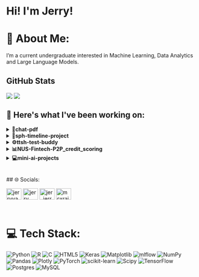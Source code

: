 

# Hi! I'm Jerry!

# 🌱 About Me:
I’m a current undergraduate interested in Machine Learning, Data Analytics and Large Language Models.
<br>

## GitHub Stats
<p>
  <img align="center" src="https://github-readme-stats.vercel.app/api?username=mcxraider&count_private=true&show_icons=true&theme=github_dark&bg_color=00000099&rank_icon=percentile" />
  <img align="center" src="https://github-readme-stats.vercel.app/api/top-langs/?username=mcxraider&theme=github_dark&bg_color=00000099&exclude_repo=mcxraider.github.io&langs_count=8&size_weight=0.3&count_weight=0.7&hide=css,html&layout=compact" />
</p>

## 🔨 Here's what I've been working on:

<details>
<summary><strong>💬chat-pdf</strong></summary>
Link to repo: https://github.com/mcxraider/chat-pdf
<br/>
This repository contains a project focused on advanced retrieval augmented generation for semi-structured PDFs, aiming to enhance information extraction and content generation processes.

---

The 'chat-pdf' repository underwent several updates and fixes, including improving text cleaning and table extraction accuracy, addressing pipeline issues, and adding examples for reference.
</details>

<details>
<summary><strong>📁sph-timeline-project</strong></summary>
Link to repo: https://github.com/mcxraider/sph-timeline-project
<br/>
This repository contains a prototype for an SPH (Smoothed Particle Hydrodynamics) media simulation, showcasing fluid dynamics and particle interactions.

---

The repository underwent multiple refactorings to update database configurations, convert notebooks to scripts, and enhance code structure for SPH media prototype timeline project. Fixing README and adjusting schema were priorities.
</details>

<details>
<summary><strong>⚙️ttsh-test-buddy</strong></summary>
Link to repo: https://github.com/mcxraider/ttsh-test-buddy
<br/>
This repository contains a speech-to-speech model for training at Tan Tock Seng Hospital (TTSH). The model aims to facilitate speech recognition and synthesis processes within healthcare settings.

---

The repository 'ttsh-test-buddy' underwent various edits and fixes, such as adjusting templates, reformatting data, updating gitignore, and cleaning text files by merging pull requests.
</details>

<details>
<summary><strong>📊NUS-Fintech-P2P_credit_scoring</strong></summary>
Link to repo: https://github.com/mcxraider/NUS-Fintech-P2P_credit_scoring
<br/>
This repository contains a project by the NUS Fintech Society ML team focused on applying machine learning techniques in the financial technology domain.

---

The NUS Fintech Society ML team project repository underwent several updates, including README.md changes, tensorboard visualizations updates, and modifications to Model 3 for Neural network.
</details>

<details>
<summary><strong>💻mini-ai-projects</strong></summary>
Link to repo: https://github.com/mcxraider/mini-ai-projects
<br/>
This repository contains a collection of mini AI projects showcasing various artificial intelligence concepts and applications.

---

The repository 'mini-ai-projects' saw various updates and fixes, including bug fixes, markdown improvements, implementation enhancements, and the addition of features like PDF configuration and dense embeddings for table and text processing.
</details>

<br>

<br>
## 🌐 Socials:
<p align="left">
<a href="https://linkedin.com/in/jerryyangg" target="blank"><img align="center" src="https://raw.githubusercontent.com/rahuldkjain/github-profile-readme-generator/master/src/images/icons/Social/linked-in-alt.svg" alt="jerryyangg" height="30" width="40" /></a>
<a href="https://kaggle.com/jerry yang" target="blank"><img align="center" src="https://raw.githubusercontent.com/rahuldkjain/github-profile-readme-generator/master/src/images/icons/Social/kaggle.svg" alt="jerry yang" height="30" width="40" /></a>
<a href="https://instagram.com/jer_jerryyy" target="blank"><img align="center" src="https://raw.githubusercontent.com/rahuldkjain/github-profile-readme-generator/master/src/images/icons/Social/instagram.svg" alt="jer_jerryyy" height="30" width="40" /></a>
<a href="https://www.leetcode.com/mcxraider" target="blank"><img align="center" src="https://raw.githubusercontent.com/rahuldkjain/github-profile-readme-generator/master/src/images/icons/Social/leet-code.svg" alt="mcxraider" height="30" width="40" /></a>
</p>
<br>

# 💻 Tech Stack:
![Python](https://img.shields.io/badge/python-3670A0?style=for-the-badge&logo=python&logoColor=ffdd54) ![R](https://img.shields.io/badge/r-%23276DC3.svg?style=for-the-badge&logo=r&logoColor=white) ![C](https://img.shields.io/badge/c-%2300599C.svg?style=for-the-badge&logo=c&logoColor=white) ![HTML5](https://img.shields.io/badge/html5-%23E34F26.svg?style=for-the-badge&logo=html5&logoColor=white) ![Keras](https://img.shields.io/badge/Keras-%23D00000.svg?style=for-the-badge&logo=Keras&logoColor=white) ![Matplotlib](https://img.shields.io/badge/Matplotlib-%23ffffff.svg?style=for-the-badge&logo=Matplotlib&logoColor=black) ![mlflow](https://img.shields.io/badge/mlflow-%23d9ead3.svg?style=for-the-badge&logo=numpy&logoColor=blue) ![NumPy](https://img.shields.io/badge/numpy-%23013243.svg?style=for-the-badge&logo=numpy&logoColor=white) ![Pandas](https://img.shields.io/badge/pandas-%23150458.svg?style=for-the-badge&logo=pandas&logoColor=white) ![Plotly](https://img.shields.io/badge/Plotly-%233F4F75.svg?style=for-the-badge&logo=plotly&logoColor=white) ![PyTorch](https://img.shields.io/badge/PyTorch-%23EE4C2C.svg?style=for-the-badge&logo=PyTorch&logoColor=white) ![scikit-learn](https://img.shields.io/badge/scikit--learn-%23F7931E.svg?style=for-the-badge&logo=scikit-learn&logoColor=white) ![Scipy](https://img.shields.io/badge/SciPy-%230C55A5.svg?style=for-the-badge&logo=scipy&logoColor=%white) ![TensorFlow](https://img.shields.io/badge/TensorFlow-%23FF6F00.svg?style=for-the-badge&logo=TensorFlow&logoColor=white) ![Postgres](https://img.shields.io/badge/postgres-%23316192.svg?style=for-the-badge&logo=postgresql&logoColor=white) ![MySQL](https://img.shields.io/badge/mysql-%2300000f.svg?style=for-the-badge&logo=mysql&logoColor=white)

<br>
